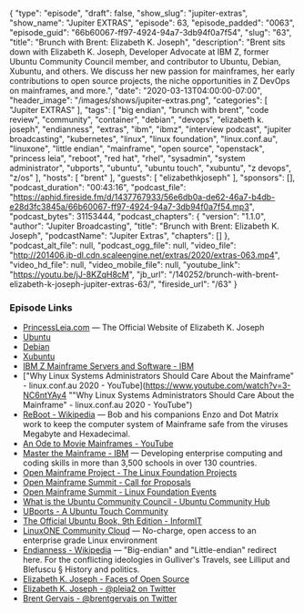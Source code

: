 {
  "type": "episode",
  "draft": false,
  "show_slug": "jupiter-extras",
  "show_name": "Jupiter EXTRAS",
  "episode": 63,
  "episode_padded": "0063",
  "episode_guid": "66b60067-ff97-4924-94a7-3db94f0a7f54",
  "slug": "63",
  "title": "Brunch with Brent: Elizabeth K. Joseph",
  "description": "Brent sits down with Elizabeth K. Joseph, Developer Advocate at IBM Z, former Ubuntu Community Council member, and contributor to Ubuntu, Debian, Xubuntu, and others. We discuss her new passion for mainframes, her early contributions to open source projects, the niche opportunities in Z DevOps on mainframes, and more.",
  "date": "2020-03-13T04:00:00-07:00",
  "header_image": "/images/shows/jupiter-extras.png",
  "categories": [
    "Jupiter EXTRAS"
  ],
  "tags": [
    "big endian",
    "brunch with brent",
    "code review",
    "community",
    "container",
    "debian",
    "devops",
    "elizabeth k. joseph",
    "endianness",
    "extras",
    "ibm",
    "ibmz",
    "interview podcast",
    "jupiter broadcasting",
    "kubernetes",
    "linux",
    "linux foundation",
    "linux.conf.au",
    "linuxone",
    "little endian",
    "mainframe",
    "open source",
    "openstack",
    "princess leia",
    "reboot",
    "red hat",
    "rhel",
    "sysadmin",
    "system administrator",
    "ubports",
    "ubuntu",
    "ubuntu touch",
    "xubuntu",
    "z devops",
    "z/os"
  ],
  "hosts": [
    "brent"
  ],
  "guests": [
    "elizabethkjoseph"
  ],
  "sponsors": [],
  "podcast_duration": "00:43:16",
  "podcast_file": "https://aphid.fireside.fm/d/1437767933/56e6db0a-de62-46a7-b4db-e28d3fc3845a/66b60067-ff97-4924-94a7-3db94f0a7f54.mp3",
  "podcast_bytes": 31153444,
  "podcast_chapters": {
    "version": "1.1.0",
    "author": "Jupiter Broadcasting",
    "title": "Brunch with Brent: Elizabeth K. Joseph",
    "podcastName": "Jupiter Extras",
    "chapters": []
  },
  "podcast_alt_file": null,
  "podcast_ogg_file": null,
  "video_file": "http://201406.jb-dl.cdn.scaleengine.net/extras/2020/extras-063.mp4",
  "video_hd_file": null,
  "video_mobile_file": null,
  "youtube_link": "https://youtu.be/jJ-8KZqH8cM",
  "jb_url": "/140252/brunch-with-brent-elizabeth-k-joseph-jupiter-extras-63/",
  "fireside_url": "/63"
}


### Episode Links

  * [PrincessLeia.com](https://princessleia.com/ "PrincessLeia.com") — The Official Website of Elizabeth K. Joseph
  * [Ubuntu](https://ubuntu.com/ "Ubuntu")
  * [Debian](https://www.debian.org/ "Debian")
  * [Xubuntu](https://xubuntu.org/ "Xubuntu")
  * [IBM Z Mainframe Servers and Software - IBM](https://www.ibm.com/it-infrastructure/z "IBM Z Mainframe Servers and Software - IBM")
  * ["Why Linux Systems Administrators Should Care About the Mainframe" - linux.conf.au 2020 - YouTube](https://www.youtube.com/watch?v=3-NC6ntYAy4 ""Why Linux Systems Administrators Should Care About the Mainframe" - linux.conf.au 2020 - YouTube")
  * [ReBoot - Wikipedia](https://en.wikipedia.org/wiki/ReBoot "ReBoot - Wikipedia") — Bob and his companions Enzo and Dot Matrix work to keep the computer system of Mainframe safe from the viruses Megabyte and Hexadecimal.
  * [An Ode to Movie Mainframes - YouTube](https://www.youtube.com/watch?v=Hcywf9mwF5U "An Ode to Movie Mainframes - YouTube")
  * [Master the Mainframe - IBM](https://www.ibm.com/it-infrastructure/z/education/master-the-mainframe "Master the Mainframe - IBM") — Developing enterprise computing and coding skills in more than 3,500 schools in over 130 countries.
  * [Open Mainframe Project - The Linux Foundation Projects](https://www.openmainframeproject.org/ "Open Mainframe Project - The Linux Foundation Projects")
  * [Open Mainframe Summit - Call for Proposals](https://events.linuxfoundation.org/open-mainframe-summit/program/cfp/ "Open Mainframe Summit - Call for Proposals")
  * [Open Mainframe Summit - Linux Foundation Events](https://events.linuxfoundation.org/open-mainframe-summit/ "Open Mainframe Summit - Linux Foundation Events")
  * [What is the Ubuntu Community Council - Ubuntu Community Hub](https://discourse.ubuntu.com/t/what-is-the-ubuntu-community-council/706 "What is the Ubuntu Community Council - Ubuntu Community Hub")
  * [UBports - A Ubuntu Touch Community](https://ubports.com/ "UBports - A Ubuntu Touch Community")
  * [The Official Ubuntu Book, 9th Edition - InformIT](https://www.informit.com/store/official-ubuntu-book-9780134513423 "The Official Ubuntu Book, 9th Edition - InformIT")
  * [LinuxONE Community Cloud](https://developer.ibm.com/linuxone/ "LinuxONE Community Cloud") — No-charge, open access to an enterprise grade Linux environment
  * [Endianness - Wikipedia](https://en.wikipedia.org/wiki/Endianness "Endianness - Wikipedia") — "Big-endian" and "Little-endian" redirect here. For the conflicting ideologies in Gulliver's Travels, see Lilliput and Blefuscu § History and politics.
  * [Elizabeth K. Joseph - Faces of Open Source](http://www.facesofopensource.com/elizabeth-joseph/ "Elizabeth K. Joseph - Faces of Open Source")
  * [Elizabeth K. Joseph - @pleia2 on Twitter](https://twitter.com/pleia2 "Elizabeth K. Joseph - @pleia2 on Twitter")
  * [Brent Gervais - @brentgervais on Twitter](https://twitter.com/brentgervais "Brent Gervais - @brentgervais on Twitter")


